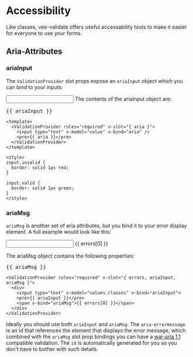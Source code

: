 # Accessibility

Like classes, vee-validate offers useful accessability tools to make it easier for everyone to use your forms.

## Aria-Attributes

### ariaInput

The `ValidationProvider` slot props expose an `ariaInput` object which you can bind to your inputs:

<ValidationProvider rules="required" v-slot="{ ariaInput }">
  <input type="text" v-model="values.classes" v-bind="ariaInput">
  The contents of the ariaInput object are:
  <pre class="no-highlight">{{ ariaInput }}</pre>
</ValidationProvider>

```vue{3,7}
<template>
  <ValidationProvider rules="required" v-slot="{ aria }">
    <input type="text" v-model="value" v-bind="aria" />
    <pre>{{ aria }}</pre>
  </ValidationProvider>
</template>

<style>
input.invalid {
  border: solid 1px red;
}

input.valid {
  border: solid 1px green;
}
</style>
```

### ariaMsg

`ariaMsg` is another set of aria attributes, but you bind it to your error display element. A full example would look like this:

<ValidationProvider rules="required" v-slot="{ errors, ariaInput, ariaMsg }">
  <input type="text" v-model="values.classes" v-bind="ariaInput">
  <span v-bind="ariaMsg">{{ errors[0] }}</span>
  <p>
    The ariaMsg object contains the following properties:
  </p>
  <pre class="no-highlight">{{ ariaMsg }}</pre>
</ValidationProvider>

```vue
<ValidationProvider rules="required" v-slot="{ errors, ariaInput, ariaMsg }">
  <div>
    <input type="text" v-model="values.classes" v-bind="ariaInput">
    <pre>{{ ariaInput }}</pre>
    <span v-bind="ariaMsg">{{ errors[0] }}</span>
  </div>
</ValidationProvider>
```

Ideally you should use both `ariaInput` and `ariaMsg`. The `aria-errormessage` is an id that references the element that displays the error message, which combined with the `ariaMsg` slot prop bindings you can have a [wai-aria 1.1](https://www.w3.org/TR/wai-aria-1.1/#aria-errormessage) compatible validation. The `id` is automatically generated for you so you don't have to bother with such details.

<script>
export default {
  data: () => ({ values: {} })
};
</script>

<style lang="css">
.theme-default-content pre.no-highlight {
  background: #fff
}
</style>
